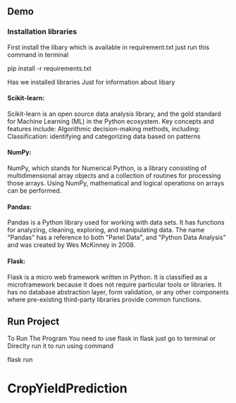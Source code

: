 
## Demo

### Installation libraries
First install the libary which is available in requirement.txt just run this command in terminal

pip install -r requirements.txt

Has we installed libraries
Just for information about libary

#### Scikit-learn: 
Scikit-learn is an open source data analysis library, and the gold standard for Machine Learning (ML) in the Python ecosystem. Key concepts and features include: Algorithmic decision-making methods, including: Classification: identifying and categorizing data based on patterns

#### NumPy: 
NumPy, which stands for Numerical Python, is a library consisting of multidimensional array objects and a collection of routines for processing those arrays. Using NumPy, mathematical and logical operations on arrays can be performed.

#### Pandas: 
Pandas is a Python library used for working with data sets. It has functions for analyzing, cleaning, exploring, and manipulating data. The name "Pandas" has a reference to both "Panel Data", and "Python Data Analysis" and was created by Wes McKinney in 2008.

#### Flask: 
Flask is a micro web framework written in Python. It is classified as a microframework because it does not require particular tools or libraries. It has no database abstraction layer, form validation, or any other components where pre-existing third-party libraries provide common functions. 


## Run Project
To Run The Program You need to use flask in flask just go to terminal or Direclty run it 
to run using command 

flask run

# CropYieldPrediction
